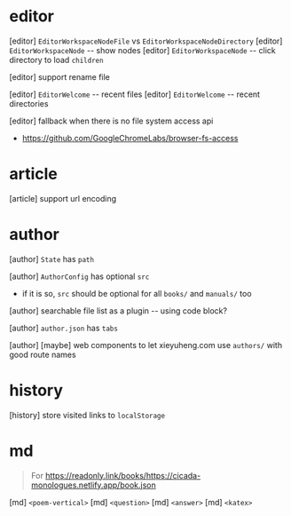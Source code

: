 # editor

[editor] `EditorWorkspaceNodeFile` vs `EditorWorkspaceNodeDirectory`
[editor] `EditorWorkspaceNode` -- show nodes
[editor] `EditorWorkspaceNode` -- click directory to load `children`

[editor] support rename file

[editor] `EditorWelcome` -- recent files
[editor] `EditorWelcome` -- recent directories

[editor] fallback when there is no file system access api

- https://github.com/GoogleChromeLabs/browser-fs-access

# article

[article] support url encoding

# author

[author] `State` has `path`

[author] `AuthorConfig` has optional `src`

- if it is so, `src` should be optional for all `books/` and `manuals/` too

[author] searchable file list as a plugin -- using code block?

[author] `author.json` has `tabs`

[author] [maybe] web components to let xieyuheng.com use `authors/` with good route names

# history

[history] store visited links to `localStorage`

# md

> For https://readonly.link/books/https://cicada-monologues.netlify.app/book.json

[md] `<poem-vertical>`
[md] `<question>`
[md] `<answer>`
[md] `<katex>`
